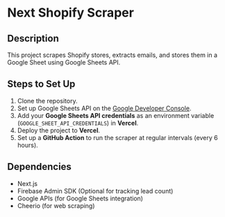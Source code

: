 # Next Shopify Scraper

## Description
This project scrapes Shopify stores, extracts emails, and stores them in a Google Sheet using Google Sheets API.

## Steps to Set Up

1. Clone the repository.
2. Set up Google Sheets API on the [Google Developer Console](https://console.developers.google.com/).
3. Add your **Google Sheets API credentials** as an environment variable (`GOOGLE_SHEET_API_CREDENTIALS`) in **Vercel**.
4. Deploy the project to **Vercel**.
5. Set up a **GitHub Action** to run the scraper at regular intervals (every 6 hours).

## Dependencies
- Next.js
- Firebase Admin SDK (Optional for tracking lead count)
- Google APIs (for Google Sheets integration)
- Cheerio (for web scraping)
